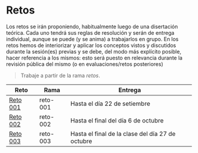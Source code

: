 # Retos

Los retos se irán proponiendo, habitualmente luego de una disertación teórica. Cada uno tendrá sus reglas de resolución y serán de entrega individual, aunque se puede (y se anima) a trabajarlos en grupo. En los retos hemos de interiorizar y aplicar los conceptos vistos y discutidos durante la sesión(es) previas y se debe, del modo más explícito posible, hacer referencia a los mismos: esto será puesto en relevancia durante la revisión pública del mismo (o en evaluaciones/retos posteriores)

> Trabaje a partir de la rama *retos*.

|Reto|Rama|Entrega|
|-|-|-|
|[Reto 001](001/README.md)|reto-001|Hasta el día 22 de setiembre|
|[Reto 002](002/README.md)|reto-002|Hasta el final del día 6 de octubre|
|[Reto 003](003/README.md)|reto-003|Hasta el final de la clase del día 27 de octubre|
